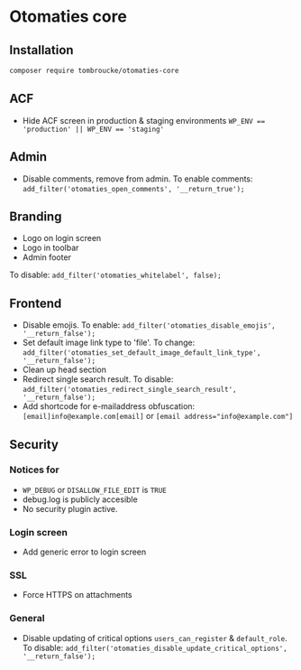 # Otomaties core

## Installation

```sh
composer require tombroucke/otomaties-core
```
## ACF
- Hide ACF screen in production & staging environments `WP_ENV == 'production' || WP_ENV == 'staging'`

## Admin
- Disable comments, remove from admin. To enable comments: `add_filter('otomaties_open_comments', '__return_true');`

## Branding
- Logo on login screen
- Logo in toolbar
- Admin footer

To disable: `add_filter('otomaties_whitelabel', false);`

## Frontend
- Disable emojis. To enable: `add_filter('otomaties_disable_emojis', '__return_false');`
- Set default image link type to 'file'. To change: `add_filter('otomaties_set_default_image_default_link_type', '__return_false');`
- Clean up head section
- Redirect single search result. To disable: `add_filter('otomaties_redirect_single_search_result', '__return_false');`
- Add shortcode for e-mailaddress obfuscation: `[email]info@example.com[email]` or `[email address="info@example.com"]`

## Security

### Notices for
- `WP_DEBUG` or `DISALLOW_FILE_EDIT` is `TRUE`
- debug.log is publicly accesible
- No security plugin active.

### Login screen
- Add generic error to login screen

### SSL
- Force HTTPS on attachments

### General
- Disable updating of critical options `users_can_register` & `default_role`. To disable: `add_filter('otomaties_disable_update_critical_options', '__return_false');`

